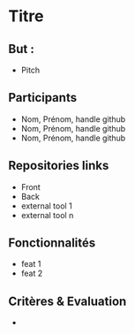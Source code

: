 # Titre

## But :

* Pitch

## Participants
* Nom, Prénom, handle github
* Nom, Prénom, handle github
* Nom, Prénom, handle github

## Repositories links
* Front
* Back
* external tool 1
* external tool n


## Fonctionnalités

* feat 1
* feat 2


## Critères & Evaluation

*